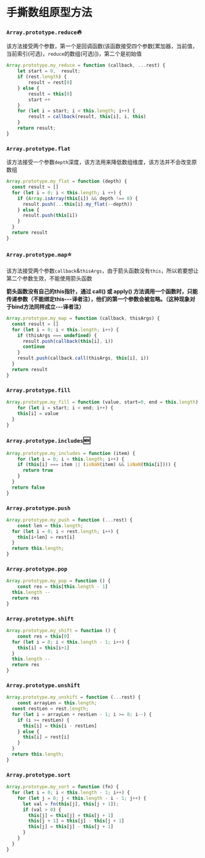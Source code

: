 # 手撕数组原型方法



### `Array.prototype.reduce`:fire:

该方法接受两个参数，第一个是回调函数(该函数接受四个参数[累加器，当前值，当前索引(可选)，`reduce`的数组(可选)])，第二个是初始值
```js
Array.prototype.my_reduce = function (callback, ...rest) {
    let start = 0,  result;
    if (rest.length) {
        result = rest[0]
    } else {
        result = this[0]
        start ++
    }
    for (let i = start; i < this.length; i++) {
        result = callback(result, this[i], i, this)
    }
    return result;
}
```

### `Array.prototype.flat`
该方法接受一个参数`depth`深度，该方法用来降低数组维度，该方法并不会改变原数组

```js
Array.prototype.my_flat = function (depth) {
  const result = []
  for (let i = 0; i < this.length; i ++) {
    if (Array.isArray(this[i]) && depth !== 0) {
      result.push(...this[i].my_flat(--depth))
    } else {
      result.push(this[i])
    }
  }
  return result
}
```

### `Array.prototype.map`:star:
   该方法接受两个参数`callback`&`thisArgs`，由于箭头函数没有`this`，所以若要想让第二个参数生效，不能使用箭头函数

**箭头函数没有自己的this指针，通过 call() 或 apply() 方法调用一个函数时，只能传递参数（不能绑定this---译者注），他们的第一个参数会被忽略。（这种现象对于bind方法同样成立---译者注）**

```js
Array.prototype.my_map = function (callback, thisArgs) {
  const result = []
  for (let i = 0; i < this.length; i++) {
    if (thisArgs === undefined) {
      result.push(callback(this[i], i))
      continue
    }
    result.push(callback.call(thisArgs, this[i], i))
  }
  return result
}
```

### `Array.prototype.fill`  

```js
Array.prototype.my_fill = function (value, start=0, end = this.length) {
	for (let i = start; i < end; i++) {
    this[i] = value
  }
}
```

### `Array.prototype.includes`:new:

```js
Array.prototype.my_includes = function (item) {
	for (let i = 0; i < this.length; i++) {
    if (this[i] === item || (isNaN(item) && isNaN(this[i]))) {
      return true
    }
  }
  return false
}
```

### `Array.prototype.push`

```js
Array.prototype.my_push = function (...rest) {
	const len = this.length;
  for (let i = 0; i < rest.length; i++) {
    this[i+len] = rest[i]
  }
  return this.length;
}
```

### `Array.prototype.pop`

```js
Array.prototype.my_pop = function () {
	const res = this[this.length - 1]
  this.length --
  return res
}
```

### `Array.prototype.shift`

```js
Array.prototype.my_shift = function () {
	const res = this[0]
  for (let i = 0; i < this.length - 1; i++) {
    this[i] = this[i+1]
  }
  this.length --
  return res
}
```



### `Array.prototype.unshift`

```js
Array.prototype.my_unshift = function (...rest) {
	const arrayLen = this.length;
  const restLen = rest.length;
  for (let i = arrayLen + restLen - 1; i >= 0; i--) {
    if (i >= restLen) {
      this[i] = this[i - restLen]
    } else {
      this[i] = rest[i]
    }
  }
  return this.length;
}
```



### `Array.prototype.sort`

```js
Array.prototype.my_sort = function (fn) {
  for (let i = 0; i < this.length - 1; i++) {
    for (let j = 0; j < this.length - i - 1; j++) {
      let val = fn(this[j], this[j + 1]);
      if (val > 0) {
        this[j] = this[j] + this[j + 1]
        this[j + 1] = this[j] - this[j + 1]
        this[j] = this[j] - this[j + 1]
      }
    }
  }
}
```





